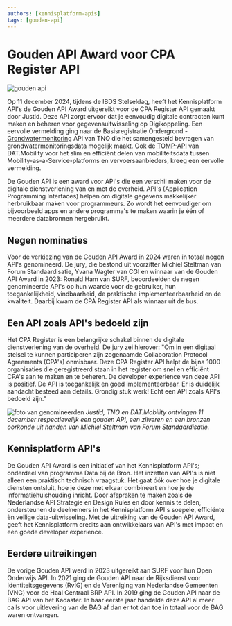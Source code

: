 ```yaml
---
authors: [kennisplatform-apis]
tags: [gouden-api]
---
```


# Gouden API Award voor CPA Register API

![gouden api](https://www.geonovum.nl/uploads/styles/auto_1600/public/image/2024-12/goudenapigroot.jpg?itok=o0rz1M1t)

Op 11 december 2024, tijdens de IBDS Stelseldag, heeft het Kennisplatform API's
de Gouden API Award uitgereikt voor de CPA Register API gemaakt door Justid.
Deze API zorgt ervoor dat je eenvoudig digitale contracten kunt maken en beheren
voor gegevensuitwisseling op Digikoppeling. Een eervolle vermelding ging naar de
Basisregistratie Ondergrond -
[Grondwatermonitoring](https://www.geonovum.nl/over-geonovum/actueel/data-over-ondergrond-boven-water-halen)
API van TNO die het samengesteld bevragen van grondwatermonitoringsdata mogelijk
maakt. Ook de
[TOMP-API](https://www.geonovum.nl/index.php/over-geonovum/actueel/mobiliteits-api-met-internationale-allures)
van DAT.Mobility voor het slim en efficiënt delen van mobiliteitsdata tussen
Mobility-as-a-Service-platforms en vervoersaanbieders, kreeg een eervolle
vermelding.

<!-- truncate -->

De Gouden API is een award voor API's die een verschil maken voor de digitale
dienstverlening van en met de overheid. API's (Application Programming
Interfaces) helpen om digitale gegevens makkelijker herbruikbaar maken voor
programmeurs. Zo wordt het eenvoudiger om bijvoorbeeld apps en andere
programma's te maken waarin je één of meerdere databronnen hergebruikt.

## Negen nominaties

Voor de verkiezing van de Gouden API Award in 2024 waren in totaal negen API's
genomineerd. De jury, die bestond uit voorzitter Michiel Steltman van Forum
Standaardisatie, Yvana Wagter van CGI en winnaar van de Gouden API Award in
2023: Ronald Ham van SURF, beoordeelden de negen genomineerde API's op hun
waarde voor de gebruiker, hun toegankelijkheid, vindbaarheid, de praktische
implementeerbaarheid en de kwaliteit. Daarbij kwam de CPA Register API als
winnaar uit de bus.

## Een API zoals API's bedoeld zijn

Het CPA Register is een belangrijke schakel binnen de digitale dienstverlening
van de overheid. De jury zei hierover: "Om in een digitaal stelsel te kunnen
participeren zijn zogenaamde Collaboration Protocol Agreements (CPA's)
onmisbaar. Deze CPA Register API helpt de bijna 1000 organisaties die
geregistreerd staan in het register om snel en efficiënt CPA's aan te maken en
te beheren. De developer experience van deze API is positief. De API is
toegankelijk en goed implementeerbaar. Er is duidelijk aandacht besteed aan
details. Grondig stuk werk! Echt een API zoals API's bedoeld zijn."

![foto van genomineerden](https://www.geonovum.nl/uploads/inline/goudenapi.jpg)
_Justid, TNO en DAT.Mobility ontvingen 11 december respectievelijk een gouden
API, een zilveren en een bronzen oorkonde uit handen van Michiel Steltman van
Forum Standaardisatie._

## Kennisplatform API's

De Gouden API Award is een initiatief van het Kennisplatform API's; onderdeel
van programma Data bij de Bron. Het inzetten van API's is niet alleen een
praktisch technisch vraagstuk. Het gaat óók over hoe je digitale diensten
ontsluit, hoe je deze met elkaar combineert en hoe je de informatiehuishouding
inricht. Door afspraken te maken zoals de Nederlandse API Strategie en Design
Rules en door kennis te delen, ondersteunen de deelnemers in het Kennisplatform
API's soepele, efficiënte èn veilige data-uitwisseling. Met de uitreiking van de
Gouden API Award, geeft het Kennisplatform credits aan ontwikkelaars van API's
met impact en een goede developer experience.

## Eerdere uitreikingen

De vorige Gouden API werd in 2023 uitgereikt aan SURF voor hun Open Onderwijs
API. In 2021 ging de Gouden API naar de Rijksdienst voor Identiteitsgegevens
(RvIG) en de Vereniging van Nederlandse Gemeenten (VNG) voor de Haal Centraal
BRP API. In 2019 ging de Gouden API naar de BAG API van het Kadaster. In haar
eerste jaar handelde deze API al meer calls voor uitlevering van de BAG af dan
er tot dan toe in totaal voor de BAG waren ontvangen.
